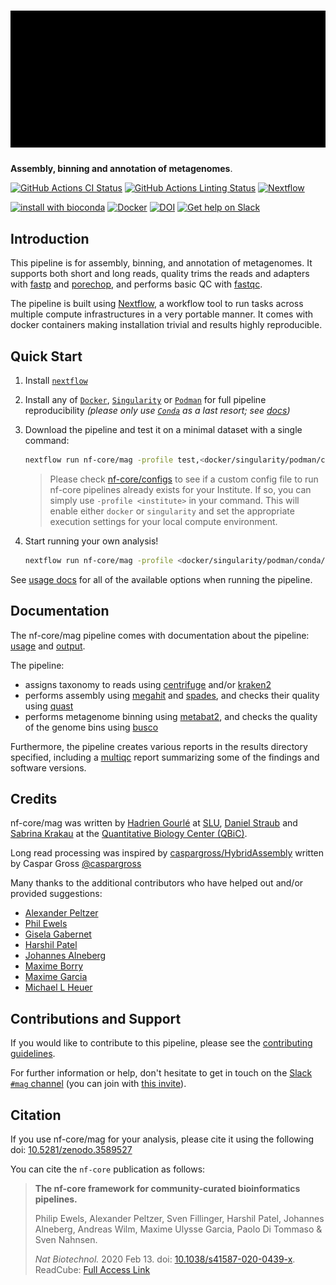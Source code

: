 # ![nf-core/mag](docs/images/nf-core-mag_logo.png)

**Assembly, binning and annotation of metagenomes**.

[![GitHub Actions CI Status](https://github.com/nf-core/mag/workflows/nf-core%20CI/badge.svg)](https://github.com/nf-core/mag/actions)
[![GitHub Actions Linting Status](https://github.com/nf-core/mag/workflows/nf-core%20linting/badge.svg)](https://github.com/nf-core/mag/actions)
[![Nextflow](https://img.shields.io/badge/nextflow-%E2%89%A519.10.0-brightgreen.svg)](https://www.nextflow.io/)

[![install with bioconda](https://img.shields.io/badge/install%20with-bioconda-brightgreen.svg)](https://bioconda.github.io/)
[![Docker](https://img.shields.io/docker/automated/nfcore/mag.svg)](https://hub.docker.com/r/nfcore/mag)
[![DOI](https://zenodo.org/badge/DOI/10.5281/zenodo.3589527.svg)](https://doi.org/10.5281/zenodo.3589527)
[![Get help on Slack](http://img.shields.io/badge/slack-nf--core%20%23mag-4A154B?logo=slack)](https://nfcore.slack.com/channels/mag)

## Introduction

This pipeline is for assembly, binning, and annotation of metagenomes.
It supports both short and long reads, quality trims the reads and adapters with [fastp](https://github.com/OpenGene/fastp) and [porechop](https://github.com/rrwick/Porechop), and performs basic QC with [fastqc](https://www.bioinformatics.babraham.ac.uk/projects/fastqc/).

The pipeline is built using [Nextflow](https://www.nextflow.io), a workflow tool to run tasks across multiple compute infrastructures in a very portable manner. It comes with docker containers making installation trivial and results highly reproducible.

## Quick Start

1. Install [`nextflow`](https://nf-co.re/usage/installation)

2. Install any of [`Docker`](https://docs.docker.com/engine/installation/), [`Singularity`](https://www.sylabs.io/guides/3.0/user-guide/) or [`Podman`](https://podman.io/) for full pipeline reproducibility _(please only use [`Conda`](https://conda.io/miniconda.html) as a last resort; see [docs](https://nf-co.re/usage/configuration#basic-configuration-profiles))_

3. Download the pipeline and test it on a minimal dataset with a single command:

    ```bash
    nextflow run nf-core/mag -profile test,<docker/singularity/podman/conda/institute>
    ```

    > Please check [nf-core/configs](https://github.com/nf-core/configs#documentation) to see if a custom config file to run nf-core pipelines already exists for your Institute. If so, you can simply use `-profile <institute>` in your command. This will enable either `docker` or `singularity` and set the appropriate execution settings for your local compute environment.

4. Start running your own analysis!

    ```bash
    nextflow run nf-core/mag -profile <docker/singularity/podman/conda/institute> --input '*_R{1,2}.fastq.gz'
    ```

See [usage docs](https://nf-co.re/mag/usage) for all of the available options when running the pipeline.

## Documentation

The nf-core/mag pipeline comes with documentation about the pipeline: [usage](https://nf-co.re/mag/usage) and [output](https://nf-co.re/mag/output).

The pipeline:

* assigns taxonomy to reads using [centrifuge](https://ccb.jhu.edu/software/centrifuge/) and/or [kraken2](https://github.com/DerrickWood/kraken2/wiki)
* performs assembly using [megahit](https://github.com/voutcn/megahit) and [spades](http://cab.spbu.ru/software/spades/), and checks their quality using [quast](http://quast.sourceforge.net/quast)
* performs metagenome binning using [metabat2](https://bitbucket.org/berkeleylab/metabat/src/master/), and checks the quality of the genome bins using [busco](https://busco.ezlab.org/)

Furthermore, the pipeline creates various reports in the results directory specified, including a [multiqc](https://multiqc.info/) report summarizing some of the findings and software versions.

## Credits

nf-core/mag was written by [Hadrien Gourlé](https://hadriengourle.com) at [SLU](https://slu.se), [Daniel Straub](https://github.com/d4straub) and [Sabrina Krakau](https://github.com/skrakau) at the [Quantitative Biology Center (QBiC)](http://qbic.life).

Long read processing was inspired by [caspargross/HybridAssembly](https://github.com/caspargross/HybridAssembly) written by Caspar Gross [@caspargross](https://github.com/caspargross)

Many thanks to the additional contributors who have helped out and/or provided suggestions:

* [Alexander Peltzer](https://github.com/apeltzer)
* [Phil Ewels](https://github.com/ewels)
* [Gisela Gabernet](https://github.com/ggabernet)
* [Harshil Patel](https://github.com/drpatelh)
* [Johannes Alneberg](https://github.com/alneberg)
* [Maxime Borry](https://github.com/maxibor)
* [Maxime Garcia](https://github.com/MaxUlysse)
* [Michael L Heuer](https://github.com/heuermh)

## Contributions and Support

If you would like to contribute to this pipeline, please see the [contributing guidelines](.github/CONTRIBUTING.md).

For further information or help, don't hesitate to get in touch on the [Slack `#mag` channel](https://nfcore.slack.com/channels/mag) (you can join with [this invite](https://nf-co.re/join/slack)).

## Citation

If you use nf-core/mag for your analysis, please cite it using the following doi: [10.5281/zenodo.3589527](https://doi.org/10.5281/zenodo.3589527)

You can cite the `nf-core` publication as follows:

> **The nf-core framework for community-curated bioinformatics pipelines.**
>
> Philip Ewels, Alexander Peltzer, Sven Fillinger, Harshil Patel, Johannes Alneberg, Andreas Wilm, Maxime Ulysse Garcia, Paolo Di Tommaso & Sven Nahnsen.
>
> _Nat Biotechnol._ 2020 Feb 13. doi: [10.1038/s41587-020-0439-x](https://dx.doi.org/10.1038/s41587-020-0439-x).
> ReadCube: [Full Access Link](https://rdcu.be/b1GjZ)
